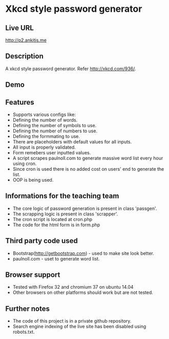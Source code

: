 # Xkcd style password generator

## Live URL
<http://p2.ankitis.me>

## Description
A xkcd style password generator. Refer <http://xkcd.com/936/>.

## Demo

## Features
* Supports various configs like:
 * Defining the number of words.
 * Defining the number of symbols to use.
 * Defining the number of numbers to use.
 * Defining the formmating to use.
* There are placeholders with default values for all inputs.
* All input is properly validated.
* Form remebers user inputted values.
* A script scrapes paulnoll.com to generate massive word list every hour using cron.
* Since cron is used there is no added cost on users' end to generate the list.
* OOP is being used.

## Informations for the teaching team
* The core logic of password generation is present in class 'passgen'.
* The scrapping logic is present in class 'scrapper'.
* The cron script is located at cron.php
* The code for the html form is in form.php

## Third party code used
* Bootstrap(<http://getbootstrap.com>) - used to make site look better.
* paulnoll.com - uset to generate word list.

## Browser support
* Tested with Firefox 32 and chromium 37 on ubuntu 14.04
* Other browsers on other platforms should work but are not tested.

## Further notes
* The code of this project is in a private github repository.
* Search engine indexing of the live site has been disabled using robots.txt.
